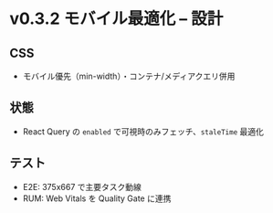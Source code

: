 # v0.3.2 モバイル最適化 – 設計

## CSS
- モバイル優先（min-width）・コンテナ/メディアクエリ併用

## 状態
- React Query の `enabled` で可視時のみフェッチ、`staleTime` 最適化

## テスト
- E2E: 375x667 で主要タスク動線
- RUM: Web Vitals を Quality Gate に連携
